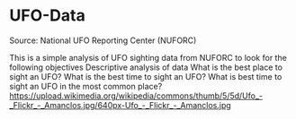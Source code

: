 # UFO-Data
Source: National UFO Reporting Center (NUFORC)


This is a simple analysis of UFO sighting data from NUFORC to look for the following objectives
Descriptive analysis of data
What is the best place to sight an UFO?
What is the best time to sight an UFO?
What is best time to sight an UFO in the most common place?
https://upload.wikimedia.org/wikipedia/commons/thumb/5/5d/Ufo_-_Flickr_-_Amanclos.jpg/640px-Ufo_-_Flickr_-_Amanclos.jpg
